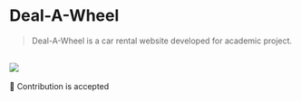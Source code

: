 # Deal-A-Wheel
> Deal-A-Wheel is a car rental website developed for academic project.
<br>
<img src="https://github.com/geekspark-cdn/deal-a-wheel/blob/main/img/logo.png" />
<br>
<br>
🚩 Contribution is accepted
